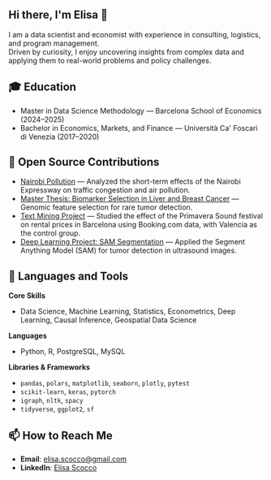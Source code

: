 ## Hi there, I'm Elisa 👋

<!--
**elisascocco/elisascocco** is a ✨ _special_ ✨ repository because its `README.md` (this file) appears on your GitHub profile.

Here are some ideas to get you started:

- 🔭 I’m currently working on ...
- 🌱 I’m currently learning ...
- 👯 I’m looking to collaborate on ...
- 🤔 I’m looking for help with ...
- 💬 Ask me about ...
- 📫 How to reach me: ...
- 😄 Pronouns: ...
- ⚡ Fun fact: ...
-->

I am a data scientist and economist with experience in consulting, logistics, and program management.  
Driven by curiosity, I enjoy uncovering insights from complex data and applying them to real-world problems and policy challenges.  

## 🎓 Education  
- Master in Data Science Methodology — Barcelona School of Economics (2024–2025)  
- Bachelor in Economics, Markets, and Finance — Università Ca' Foscari di Venezia (2017–2020)  

## 💼 Open Source Contributions  
- [Nairobi Pollution](https://github.com/dime-worldbank/nairobi-pollution) — Analyzed the short-term effects of the Nairobi Expressway on traffic congestion and air pollution.  
- [Master Thesis: Biomarker Selection in Liver and Breast Cancer](https://github.com/tirdod/Master-Thesis-Biomarker-Selection-in-Liver-and-Breast-Cancer) — Genomic feature selection for rare tumor detection.  
- [Text Mining Project](https://github.com/mariasimakova/tm_project1) — Studied the effect of the Primavera Sound festival on rental prices in Barcelona using Booking.com data, with Valencia as the control group.  
- [Deep Learning Project: SAM Segmentation](https://github.com/victorsobottka/Deep_Learning_FinalProject) — Applied the Segment Anything Model (SAM) for tumor detection in ultrasound images.  

## 🧰 Languages and Tools  

**Core Skills**  
- Data Science, Machine Learning, Statistics, Econometrics, Deep Learning, Causal Inference, Geospatial Data Science  

**Languages**  
- Python, R, PostgreSQL, MySQL  

**Libraries & Frameworks**  
- `pandas`, `polars`, `matplotlib`, `seaborn`, `plotly`, `pytest`  
- `scikit-learn`, `keras`, `pytorch`  
- `igraph`, `nltk`, `spacy`  
- `tidyverse`, `ggplot2`, `sf`  

## 📫 How to Reach Me  
- **Email**: elisa.scocco@gmail.com  
- **LinkedIn**: [Elisa Scocco](https://www.linkedin.com/in/elisa-scocco-7025312a7/)  
